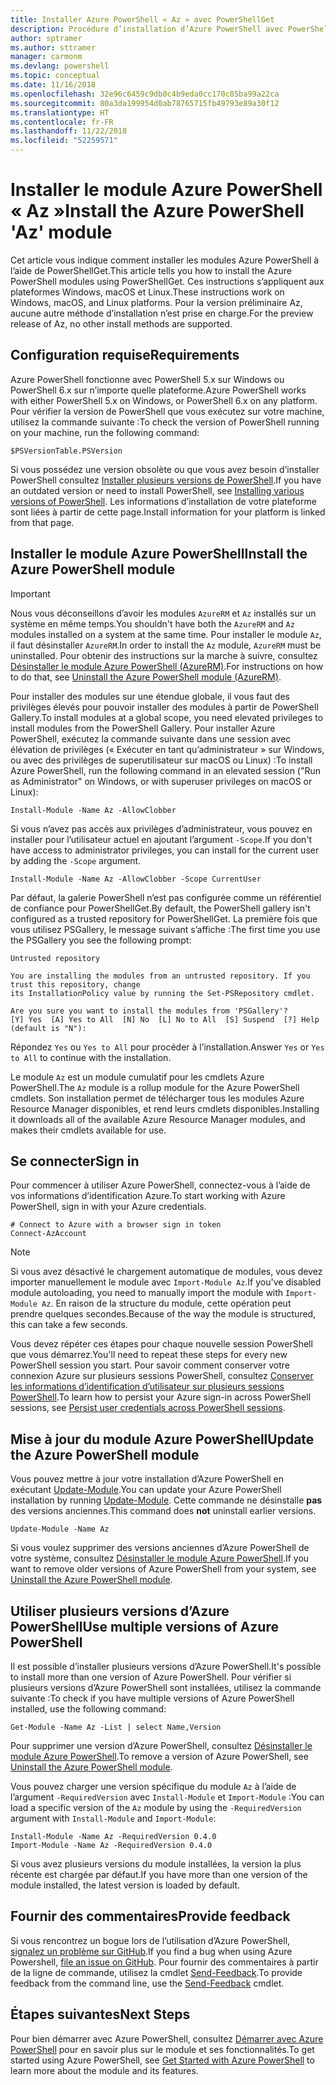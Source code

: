 ```yaml
---
title: Installer Azure PowerShell « Az » avec PowerShellGet
description: Procédure d’installation d’Azure PowerShell avec PowerShellGet sur Windows, macOS et Linux.
author: sptramer
ms.author: sttramer
manager: carmonm
ms.devlang: powershell
ms.topic: conceptual
ms.date: 11/16/2018
ms.openlocfilehash: 32e96c6459c9db0c4b9eda0cc170c85ba99a22ca
ms.sourcegitcommit: 80a3da199954d0ab78765715fb49793e89a30f12
ms.translationtype: HT
ms.contentlocale: fr-FR
ms.lasthandoff: 11/22/2018
ms.locfileid: "52259571"
---
```

# <a name="install-the-azure-powershell-az-module"></a><span data-ttu-id="b6ba3-103">Installer le module Azure PowerShell « Az »</span><span class="sxs-lookup"><span data-stu-id="b6ba3-103">Install the Azure PowerShell 'Az' module</span></span>

<span data-ttu-id="b6ba3-104">Cet article vous indique comment installer les modules Azure PowerShell à l’aide de PowerShellGet.</span><span class="sxs-lookup"><span data-stu-id="b6ba3-104">This article tells you how to install the Azure PowerShell modules using PowerShellGet.</span></span> <span data-ttu-id="b6ba3-105">Ces instructions s’appliquent aux plateformes Windows, macOS et Linux.</span><span class="sxs-lookup"><span data-stu-id="b6ba3-105">These instructions work on Windows, macOS, and Linux platforms.</span></span> <span data-ttu-id="b6ba3-106">Pour la version préliminaire Az, aucune autre méthode d’installation n’est prise en charge.</span><span class="sxs-lookup"><span data-stu-id="b6ba3-106">For the preview release of Az, no other install methods are supported.</span></span> 

## <a name="requirements"></a><span data-ttu-id="b6ba3-107">Configuration requise</span><span class="sxs-lookup"><span data-stu-id="b6ba3-107">Requirements</span></span>

<span data-ttu-id="b6ba3-108">Azure PowerShell fonctionne avec PowerShell 5.x sur Windows ou PowerShell 6.x sur n’importe quelle plateforme.</span><span class="sxs-lookup"><span data-stu-id="b6ba3-108">Azure PowerShell works with either PowerShell 5.x on Windows, or PowerShell 6.x on any platform.</span></span> <span data-ttu-id="b6ba3-109">Pour vérifier la version de PowerShell que vous exécutez sur votre machine, utilisez la commande suivante :</span><span class="sxs-lookup"><span data-stu-id="b6ba3-109">To check the version of PowerShell running on your machine, run the following command:</span></span>

```powershell-interactive
$PSVersionTable.PSVersion
```

<span data-ttu-id="b6ba3-110">Si vous possédez une version obsolète ou que vous avez besoin d’installer PowerShell consultez [Installer plusieurs versions de PowerShell](https://docs.microsoft.com/en-us/powershell/scripting/setup/installing-powershell?view=powershell-6).</span><span class="sxs-lookup"><span data-stu-id="b6ba3-110">If you have an outdated version or need to install PowerShell, see [Installing various versions of PowerShell](https://docs.microsoft.com/en-us/powershell/scripting/setup/installing-powershell?view=powershell-6).</span></span> <span data-ttu-id="b6ba3-111">Les informations d’installation de votre plateforme sont liées à partir de cette page.</span><span class="sxs-lookup"><span data-stu-id="b6ba3-111">Install information for your platform is linked from that page.</span></span>

## <a name="install-the-azure-powershell-module"></a><span data-ttu-id="b6ba3-112">Installer le module Azure PowerShell</span><span class="sxs-lookup"><span data-stu-id="b6ba3-112">Install the Azure PowerShell module</span></span>

> [!IMPORTANT]
>
> <span data-ttu-id="b6ba3-113">Nous vous déconseillons d’avoir les modules `AzureRM` et `Az` installés sur un système en même temps.</span><span class="sxs-lookup"><span data-stu-id="b6ba3-113">You shouldn't have both the `AzureRM` and `Az` modules installed on a system at the same time.</span></span> <span data-ttu-id="b6ba3-114">Pour installer le module `Az`, il faut désinstaller `AzureRM`.</span><span class="sxs-lookup"><span data-stu-id="b6ba3-114">In order to install the `Az` module, `AzureRM` must be uninstalled.</span></span> <span data-ttu-id="b6ba3-115">Pour obtenir des instructions sur la marche à suivre, consultez [Désinstaller le module Azure PowerShell (AzureRM)](uninstall-azurerm-ps.md).</span><span class="sxs-lookup"><span data-stu-id="b6ba3-115">For instructions on how to do that, see [Uninstall the Azure PowerShell module (AzureRM)](uninstall-azurerm-ps.md).</span></span>

<span data-ttu-id="b6ba3-116">Pour installer des modules sur une étendue globale, il vous faut des privilèges élevés pour pouvoir installer des modules à partir de PowerShell Gallery.</span><span class="sxs-lookup"><span data-stu-id="b6ba3-116">To install modules at a global scope, you need elevated privileges to install modules from the PowerShell Gallery.</span></span> <span data-ttu-id="b6ba3-117">Pour installer Azure PowerShell, exécutez la commande suivante dans une session avec élévation de privilèges (« Exécuter en tant qu’administrateur » sur Windows, ou avec des privilèges de superutilisateur sur macOS ou Linux) :</span><span class="sxs-lookup"><span data-stu-id="b6ba3-117">To install Azure PowerShell, run the following command in an elevated session ("Run as Administrator" on Windows, or with superuser privileges on macOS or Linux):</span></span>

```powershell-interactive
Install-Module -Name Az -AllowClobber
```

<span data-ttu-id="b6ba3-118">Si vous n’avez pas accès aux privilèges d’administrateur, vous pouvez en installer pour l’utilisateur actuel en ajoutant l’argument `-Scope`.</span><span class="sxs-lookup"><span data-stu-id="b6ba3-118">If you don't have access to administrator privileges, you can install for the current user by adding the `-Scope` argument.</span></span>

```powershell-interactive
Install-Module -Name Az -AllowClobber -Scope CurrentUser
```

<span data-ttu-id="b6ba3-119">Par défaut, la galerie PowerShell n’est pas configurée comme un référentiel de confiance pour PowerShellGet.</span><span class="sxs-lookup"><span data-stu-id="b6ba3-119">By default, the PowerShell gallery isn't configured as a trusted repository for PowerShellGet.</span></span> <span data-ttu-id="b6ba3-120">La première fois que vous utilisez PSGallery, le message suivant s’affiche :</span><span class="sxs-lookup"><span data-stu-id="b6ba3-120">The first time you use the PSGallery you see the following prompt:</span></span>

```output
Untrusted repository

You are installing the modules from an untrusted repository. If you trust this repository, change
its InstallationPolicy value by running the Set-PSRepository cmdlet.

Are you sure you want to install the modules from 'PSGallery'?
[Y] Yes  [A] Yes to All  [N] No  [L] No to All  [S] Suspend  [?] Help (default is "N"):
```

<span data-ttu-id="b6ba3-121">Répondez `Yes` ou `Yes to All` pour procéder à l’installation.</span><span class="sxs-lookup"><span data-stu-id="b6ba3-121">Answer `Yes` or `Yes to All` to continue with the installation.</span></span>

<span data-ttu-id="b6ba3-122">Le module `Az` est un module cumulatif pour les cmdlets Azure PowerShell.</span><span class="sxs-lookup"><span data-stu-id="b6ba3-122">The `Az` module is a rollup module for the Azure PowerShell cmdlets.</span></span> <span data-ttu-id="b6ba3-123">Son installation permet de télécharger tous les modules Azure Resource Manager disponibles, et rend leurs cmdlets disponibles.</span><span class="sxs-lookup"><span data-stu-id="b6ba3-123">Installing it downloads all of the available Azure Resource Manager modules, and makes their cmdlets available for use.</span></span>

## <a name="sign-in"></a><span data-ttu-id="b6ba3-124">Se connecter</span><span class="sxs-lookup"><span data-stu-id="b6ba3-124">Sign in</span></span>

<span data-ttu-id="b6ba3-125">Pour commencer à utiliser Azure PowerShell, connectez-vous à l’aide de vos informations d’identification Azure.</span><span class="sxs-lookup"><span data-stu-id="b6ba3-125">To start working with Azure PowerShell, sign in with your Azure credentials.</span></span>

```powershell-interactive
# Connect to Azure with a browser sign in token
Connect-AzAccount
```

> [!NOTE]
>
> <span data-ttu-id="b6ba3-126">Si vous avez désactivé le chargement automatique de modules, vous devez importer manuellement le module avec `Import-Module Az`.</span><span class="sxs-lookup"><span data-stu-id="b6ba3-126">If you've disabled module autoloading, you need to manually import the module with `Import-Module Az`.</span></span> <span data-ttu-id="b6ba3-127">En raison de la structure du module, cette opération peut prendre quelques secondes.</span><span class="sxs-lookup"><span data-stu-id="b6ba3-127">Because of the way the module is structured, this can take a few seconds.</span></span>

<span data-ttu-id="b6ba3-128">Vous devez répéter ces étapes pour chaque nouvelle session PowerShell que vous démarrez.</span><span class="sxs-lookup"><span data-stu-id="b6ba3-128">You'll need to repeat these steps for every new PowerShell session you start.</span></span> <span data-ttu-id="b6ba3-129">Pour savoir comment conserver votre connexion Azure sur plusieurs sessions PowerShell, consultez [Conserver les informations d’identification d’utilisateur sur plusieurs sessions PowerShell](context-persistence.md).</span><span class="sxs-lookup"><span data-stu-id="b6ba3-129">To learn how to persist your Azure sign-in across PowerShell sessions, see [Persist user credentials across PowerShell sessions](context-persistence.md).</span></span>

## <a name="update-the-azure-powershell-module"></a><span data-ttu-id="b6ba3-130">Mise à jour du module Azure PowerShell</span><span class="sxs-lookup"><span data-stu-id="b6ba3-130">Update the Azure PowerShell module</span></span>

<span data-ttu-id="b6ba3-131">Vous pouvez mettre à jour votre installation d’Azure PowerShell en exécutant [Update-Module](/powershell/module/powershellget/update-module).</span><span class="sxs-lookup"><span data-stu-id="b6ba3-131">You can update your Azure PowerShell installation by running [Update-Module](/powershell/module/powershellget/update-module).</span></span> <span data-ttu-id="b6ba3-132">Cette commande ne désinstalle __pas__ des versions anciennes.</span><span class="sxs-lookup"><span data-stu-id="b6ba3-132">This command does __not__ uninstall earlier versions.</span></span>

```powershell-interactive
Update-Module -Name Az
```

<span data-ttu-id="b6ba3-133">Si vous voulez supprimer des versions anciennes d’Azure PowerShell de votre système, consultez [Désinstaller le module Azure PowerShell](uninstall-azurerm-ps.md).</span><span class="sxs-lookup"><span data-stu-id="b6ba3-133">If you want to remove older versions of Azure PowerShell from your system, see [Uninstall the Azure PowerShell module](uninstall-azurerm-ps.md).</span></span>

## <a name="use-multiple-versions-of-azure-powershell"></a><span data-ttu-id="b6ba3-134">Utiliser plusieurs versions d’Azure PowerShell</span><span class="sxs-lookup"><span data-stu-id="b6ba3-134">Use multiple versions of Azure PowerShell</span></span>

<span data-ttu-id="b6ba3-135">Il est possible d’installer plusieurs versions d’Azure PowerShell.</span><span class="sxs-lookup"><span data-stu-id="b6ba3-135">It's possible to install more than one version of Azure PowerShell.</span></span> <span data-ttu-id="b6ba3-136">Pour vérifier si plusieurs versions d’Azure PowerShell sont installées, utilisez la commande suivante :</span><span class="sxs-lookup"><span data-stu-id="b6ba3-136">To check if you have multiple versions of Azure PowerShell installed, use the following command:</span></span>

```powershell-interactive
Get-Module -Name Az -List | select Name,Version
```

<span data-ttu-id="b6ba3-137">Pour supprimer une version d’Azure PowerShell, consultez [Désinstaller le module Azure PowerShell](uninstall-azurerm-ps.md).</span><span class="sxs-lookup"><span data-stu-id="b6ba3-137">To remove a version of Azure PowerShell, see [Uninstall the Azure PowerShell module](uninstall-azurerm-ps.md).</span></span>

<span data-ttu-id="b6ba3-138">Vous pouvez charger une version spécifique du module `Az` à l’aide de l’argument `-RequiredVersion` avec `Install-Module` et `Import-Module` :</span><span class="sxs-lookup"><span data-stu-id="b6ba3-138">You can load a specific version of the `Az` module by using the `-RequiredVersion` argument with `Install-Module` and `Import-Module`:</span></span>

```powershell-interactive
Install-Module -Name Az -RequiredVersion 0.4.0
Import-Module -Name Az -RequiredVersion 0.4.0
```

<span data-ttu-id="b6ba3-139">Si vous avez plusieurs versions du module installées, la version la plus récente est chargée par défaut.</span><span class="sxs-lookup"><span data-stu-id="b6ba3-139">If you have more than one version of the module installed, the latest version is loaded by default.</span></span>

## <a name="provide-feedback"></a><span data-ttu-id="b6ba3-140">Fournir des commentaires</span><span class="sxs-lookup"><span data-stu-id="b6ba3-140">Provide feedback</span></span>

<span data-ttu-id="b6ba3-141">Si vous rencontrez un bogue lors de l’utilisation d’Azure PowerShell, [signalez un problème sur GitHub](https://github.com/Azure/azure-powershell/issues).</span><span class="sxs-lookup"><span data-stu-id="b6ba3-141">If you find a bug when using Azure Powershell, [file an issue on GitHub](https://github.com/Azure/azure-powershell/issues).</span></span>
<span data-ttu-id="b6ba3-142">Pour fournir des commentaires à partir de la ligne de commande, utilisez la cmdlet [Send-Feedback](/powershell/module/az.profile/send-feedback).</span><span class="sxs-lookup"><span data-stu-id="b6ba3-142">To provide feedback from the command line, use the [Send-Feedback](/powershell/module/az.profile/send-feedback) cmdlet.</span></span>

## <a name="next-steps"></a><span data-ttu-id="b6ba3-143">Étapes suivantes</span><span class="sxs-lookup"><span data-stu-id="b6ba3-143">Next Steps</span></span>

<span data-ttu-id="b6ba3-144">Pour bien démarrer avec Azure PowerShell, consultez [Démarrer avec Azure PowerShell](get-started-azureps.md) pour en savoir plus sur le module et ses fonctionnalités.</span><span class="sxs-lookup"><span data-stu-id="b6ba3-144">To get started using Azure PowerShell, see [Get Started with Azure PowerShell](get-started-azureps.md) to learn more about the module and its features.</span></span>
